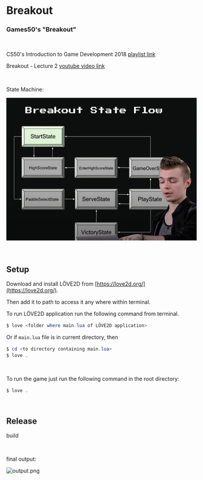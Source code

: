 # Breakout
### Games50's "Breakout"

<br>

CS50's Introduction to Game Development 2018 [playlist link](https://www.youtube.com/playlist?list=PLhQjrBD2T383Vx9-4vJYFsJbvZ_D17Qzh)

Breakout - Lecture 2 [youtube video link](https://www.youtube.com/watch?v=F86edI_EF3s)

<br>

State Machine:

![breakout-statemachine.png](breakout-statemachine.png)

<br>

## Setup

Download and install LÖVE2D from [https://love2d.org/](https://love2d.org/).

Then add it to path to access it any where within terminal.

To run LÖVE2D application run the following command from terminal.

```powershell
$ love <folder where main.lua of LÖVE2D application>
```

Or if `main.lua` file is in current directory, then

```powershell
$ cd <to directory containing main.lua>
$ love .
```

<br>

To run the game just run the following command in the root directory:

```powershell
$ love .
```

<br>

## Release

build

<br>

final output:

![output.png](output.png)